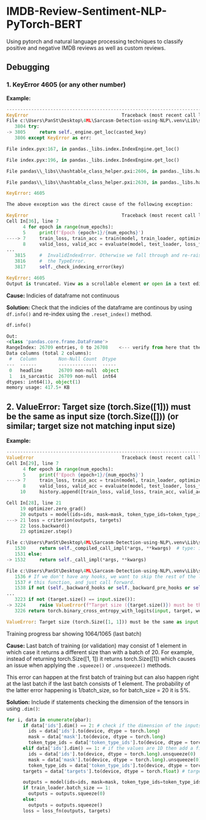 # IMDB-Review-Sentiment-NLP-PyTorch-BERT
Using pytorch and natural language processing techniques to classify positive and negative IMDB reviews as well as custom reviews.

## Debugging

### 1. KeyError 4605 (or any other number)

**Example:** 
```python
---------------------------------------------------------------------------
KeyError                                  Traceback (most recent call last)
File c:\Users\PanSt\Desktop\4ML\Sarcasm-Detection-using-NLP\.venv\Lib\site-packages\pandas\core\indexes\base.py:3805, in Index.get_loc(self, key)
   3804 try:
-> 3805     return self._engine.get_loc(casted_key)
   3806 except KeyError as err:

File index.pyx:167, in pandas._libs.index.IndexEngine.get_loc()

File index.pyx:196, in pandas._libs.index.IndexEngine.get_loc()

File pandas\\_libs\\hashtable_class_helper.pxi:2606, in pandas._libs.hashtable.Int64HashTable.get_item()

File pandas\\_libs\\hashtable_class_helper.pxi:2630, in pandas._libs.hashtable.Int64HashTable.get_item()

KeyError: 4605

The above exception was the direct cause of the following exception:

KeyError                                  Traceback (most recent call last)
Cell In[36], line 7
      4 for epoch in range(num_epochs):
      5     print(f'Epoch {epoch+1}/{num_epochs}')
----> 7     train_loss, train_acc = train(model, train_loader, optimizer, loss_fn)
      8     valid_loss, valid_acc = evaluate(model, test_loader, loss_fn)
...
   3815     #  InvalidIndexError. Otherwise we fall through and re-raise
   3816     #  the TypeError.
   3817     self._check_indexing_error(key)

KeyError: 4605
Output is truncated. View as a scrollable element or open in a text editor. Adjust cell output settings...
```

**Cause:** Indicies of dataframe not continuous

**Solution:** Check that the indicies of the dataframe are continous by using ```df.info()``` and re-index using the ```.reset_index()``` method.

```python
df.info()

Out:
<class 'pandas.core.frame.DataFrame'>
RangeIndex: 26709 entries, 0 to 26708    <--- verify from here that the values are continous
Data columns (total 2 columns):
 #   Column        Non-Null Count  Dtype 
---  ------        --------------  ----- 
 0   headline      26709 non-null  object
 1   is_sarcastic  26709 non-null  int64 
dtypes: int64(1), object(1)
memory usage: 417.5+ KB
```
## 2. ValueError: Target size (torch.Size([1])) must be the same as input size (torch.Size([])) (or similar; target size not matching input size)

**Example:**
```python
---------------------------------------------------------------------------
ValueError                                Traceback (most recent call last)
Cell In[29], line 7
      4 for epoch in range(num_epochs):
      5     print(f'Epoch {epoch+1}/{num_epochs}')
----> 7     train_loss, train_acc = train(model, train_loader, optimizer, loss_fn)
      8     valid_loss, valid_acc = evaluate(model, test_loader, loss_fn)
     10     history.append([train_loss, valid_loss, train_acc, valid_acc])

Cell In[28], line 21
     19 optimizer.zero_grad()
     20 outputs = model(ids=ids, mask=mask, token_type_ids=token_type_ids).squeeze()
---> 21 loss = criterion(outputs, targets)
     22 loss.backward()
     23 optimizer.step()

File c:\Users\PanSt\Desktop\4ML\Sarcasm-Detection-using-NLP\.venv\Lib\site-packages\torch\nn\modules\module.py:1532, in Module._wrapped_call_impl(self, *args, **kwargs)
   1530     return self._compiled_call_impl(*args, **kwargs)  # type: ignore[misc]
   1531 else:
-> 1532     return self._call_impl(*args, **kwargs)

File c:\Users\PanSt\Desktop\4ML\Sarcasm-Detection-using-NLP\.venv\Lib\site-packages\torch\nn\modules\module.py:1541, in Module._call_impl(self, *args, **kwargs)
   1536 # If we don't have any hooks, we want to skip the rest of the logic in
   1537 # this function, and just call forward.
   1538 if not (self._backward_hooks or self._backward_pre_hooks or self._forward_hooks or self._forward_pre_hooks
...
   3223 if not (target.size() == input.size()):
-> 3224     raise ValueError(f"Target size ({target.size()}) must be the same as input size ({input.size()})")
   3226 return torch.binary_cross_entropy_with_logits(input, target, weight, pos_weight, reduction_enum)

ValueError: Target size (torch.Size([1, 1])) must be the same as input size (torch.Size([]))
```
Training progress bar showing 1064/1065 (last batch)

**Cause:** Last batch of training (or validation) may consist of 1 element in which case it returns a different size than with a batch of 20. For example, instead of returning torch.Size([1, 1]) it returns torch.Size([1]) which causes an issue when applying the ```.squeeze()``` or ```.unsqueeze()``` methods. 

This error can happen at the first batch of training but can also happen right at the last batch if the last batch consists of 1 element. The probability of the latter error happening is 1/batch_size, so for batch_size = 20 it is 5%.

**Solution:** Include if statements checking the dimension of the tensors in using ```.dim()```:

```python
for i, data in enumerate(pbar):
      if data['ids'].dim() == 2: # check if the dimension of the inputs is 2. If so, no unsqeezing is needed
        ids = data['ids'].to(device, dtype = torch.long)
        mask = data['mask'].to(device, dtype = torch.long)
        token_type_ids = data['token_type_ids'].to(device, dtype = torch.long)
      elif data['ids'].dim() == 1: # if the values are 1D then add a first dimension: [1, max_len] -> [1, max_len], this will happen when batch_size = 1. Pytorch will return values as 1D
        ids = data['ids'].to(device, dtype = torch.long).unsqueeze(0)
        mask = data['mask'].to(device, dtype = torch.long).unsqueeze(0)
        token_type_ids = data['token_type_ids'].to(device, dtype = torch.long).unsqueeze(0)
      targets = data['targets'].to(device, dtype = torch.float) # targets remain 1D

      outputs = model(ids=ids, mask=mask, token_type_ids=token_type_ids)
      if train_loader.batch_size == 1:
        outputs = outputs.squeeze(0)
      else:
        outputs = outputs.squeeze()
      loss = loss_fn(outputs, targets)
```
